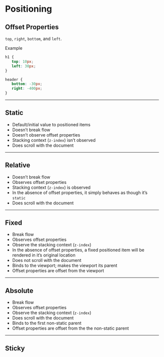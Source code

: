 # Positioning

## Offset Properties

`top`, `right`, `bottom`, and `left`.

Example

```css
h1 {
   top: 10px;
   left: 30px;
}

header {
   bottom: -30px;
   right: -400px;
}

```

---

## Static
* Default/initial value to positioned items
* Doesn’t break flow
* Doesn’t observe offset properties
* Stacking context (`z-index`) isn’t observed
* Does scroll with the document

---

## Relative
* Doesn’t break flow
* Observes offset properties
* Stacking context (`z-index`) is observed
* In the absence of offset properties, it simply behaves as though it’s `static`
* Does scroll with the document

---

## Fixed
* Break flow
* Observes offset properties
* Observe the stacking context (`z-index`)
* In the absence of offset properties, a fixed positioned item will be rendered in it’s original location
* Does not scroll with the document
* Binds to the viewport; makes the viewport its parent
* Offset properties are offset from the viewport

---

## Absolute
* Break flow
* Observes offset properties
* Observe the stacking context (`z-index`)
* Does scroll with the document
* Binds to the first non-static parent
* Offset properties are offset from the the non-static parent

---

## Sticky
